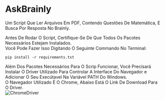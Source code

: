 # AskBrainly
Um Script Que Ler Arquivos Em PDF, Contendo Questões De Matemática, E Busca Por Resposta No Brainly.

Antes De Rodar O Script, Certifique-Se De Que Todos Os Pacotes Necessários Estejam Instalados.  
Você Pode Fazer Isso Digitando O Seguinte Commando No Terminal:
```
pip install -r requirements.txt
```  
Além Dos Pacotes Necessários Para O Scrip Funcionar, Você Precisará Instalar O Driver Utilizado Para Controlar A Interface Do Navegador e Adicionar O Seu Execútavel Na Variável PATH Do Windows.  
O Navegador Utilizado É O Chrome, Abaixo Está O Link De Download Para O Driver.  
![ChromeDriver](https://sites.google.com/a/chromium.org/chromedriver/downloads)